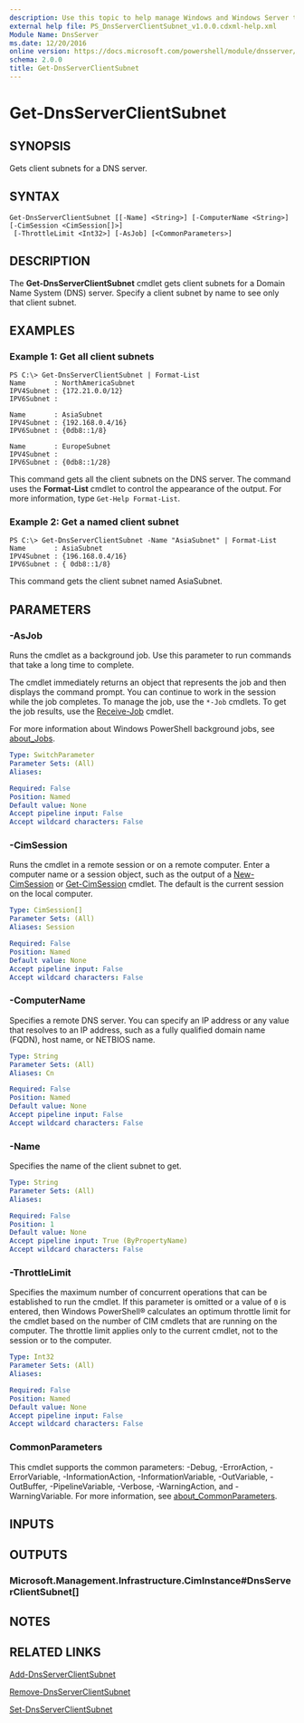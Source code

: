 ```yaml
---
description: Use this topic to help manage Windows and Windows Server technologies with Windows PowerShell.
external help file: PS_DnsServerClientSubnet_v1.0.0.cdxml-help.xml
Module Name: DnsServer
ms.date: 12/20/2016
online version: https://docs.microsoft.com/powershell/module/dnsserver/get-dnsserverclientsubnet?view=windowsserver2019-ps&wt.mc_id=ps-gethelp
schema: 2.0.0
title: Get-DnsServerClientSubnet
---
```


# Get-DnsServerClientSubnet

## SYNOPSIS
Gets client subnets for a DNS server.

## SYNTAX

```
Get-DnsServerClientSubnet [[-Name] <String>] [-ComputerName <String>] [-CimSession <CimSession[]>]
 [-ThrottleLimit <Int32>] [-AsJob] [<CommonParameters>]
```

## DESCRIPTION
The **Get-DnsServerClientSubnet** cmdlet gets client subnets for a Domain Name System (DNS) server.
Specify a client subnet by name to see only that client subnet.

## EXAMPLES

### Example 1: Get all client subnets
```
PS C:\> Get-DnsServerClientSubnet | Format-List
Name       : NorthAmericaSubnet
IPV4Subnet : {172.21.0.0/12}
IPV6Subnet : 

Name       : AsiaSubnet
IPV4Subnet : {192.168.0.4/16}
IPV6Subnet : {0db8::1/8}

Name       : EuropeSubnet
IPV4Subnet : 
IPV6Subnet : {0db8::1/28}
```

This command gets all the client subnets on the DNS server.
The command uses the **Format-List** cmdlet to control the appearance of the output.
For more information, type `Get-Help Format-List`.

### Example 2: Get a named client subnet
```
PS C:\> Get-DnsServerClientSubnet -Name "AsiaSubnet" | Format-List
Name       : AsiaSubnet
IPV4Subnet : {196.168.0.4/16}
IPV6Subnet : { 0db8::1/8}
```

This command gets the client subnet named AsiaSubnet.

## PARAMETERS

### -AsJob
Runs the cmdlet as a background job. Use this parameter to run commands that take a long time to complete. 

The cmdlet immediately returns an object that represents the job and then displays the command prompt. 
You can continue to work in the session while the job completes. 
To manage the job, use the `*-Job` cmdlets. 
To get the job results, use the [Receive-Job](https://go.microsoft.com/fwlink/?LinkID=113372) cmdlet. 

For more information about Windows PowerShell background jobs, see [about_Jobs](https://go.microsoft.com/fwlink/?LinkID=113251).

```yaml
Type: SwitchParameter
Parameter Sets: (All)
Aliases: 

Required: False
Position: Named
Default value: None
Accept pipeline input: False
Accept wildcard characters: False
```

### -CimSession
Runs the cmdlet in a remote session or on a remote computer.
Enter a computer name or a session object, such as the output of a [New-CimSession](https://go.microsoft.com/fwlink/p/?LinkId=227967) or [Get-CimSession](https://go.microsoft.com/fwlink/p/?LinkId=227966) cmdlet.
The default is the current session on the local computer.

```yaml
Type: CimSession[]
Parameter Sets: (All)
Aliases: Session

Required: False
Position: Named
Default value: None
Accept pipeline input: False
Accept wildcard characters: False
```

### -ComputerName
Specifies a remote DNS server.
You can specify an IP address or any value that resolves to an IP address, such as a fully qualified domain name (FQDN), host name, or NETBIOS name.

```yaml
Type: String
Parameter Sets: (All)
Aliases: Cn

Required: False
Position: Named
Default value: None
Accept pipeline input: False
Accept wildcard characters: False
```

### -Name
Specifies the name of the client subnet to get.

```yaml
Type: String
Parameter Sets: (All)
Aliases: 

Required: False
Position: 1
Default value: None
Accept pipeline input: True (ByPropertyName)
Accept wildcard characters: False
```

### -ThrottleLimit
Specifies the maximum number of concurrent operations that can be established to run the cmdlet.
If this parameter is omitted or a value of `0` is entered, then Windows PowerShell® calculates an optimum throttle limit for the cmdlet based on the number of CIM cmdlets that are running on the computer.
The throttle limit applies only to the current cmdlet, not to the session or to the computer.

```yaml
Type: Int32
Parameter Sets: (All)
Aliases: 

Required: False
Position: Named
Default value: None
Accept pipeline input: False
Accept wildcard characters: False
```

### CommonParameters
This cmdlet supports the common parameters: -Debug, -ErrorAction, -ErrorVariable, -InformationAction, -InformationVariable, -OutVariable, -OutBuffer, -PipelineVariable, -Verbose, -WarningAction, and -WarningVariable. For more information, see [about_CommonParameters](https://go.microsoft.com/fwlink/?LinkID=113216).

## INPUTS

## OUTPUTS

### Microsoft.Management.Infrastructure.CimInstance#DnsServerClientSubnet[]

## NOTES

## RELATED LINKS

[Add-DnsServerClientSubnet](./Add-DnsServerClientSubnet.md)

[Remove-DnsServerClientSubnet](./Remove-DnsServerClientSubnet.md)

[Set-DnsServerClientSubnet](./Set-DnsServerClientSubnet.md)

